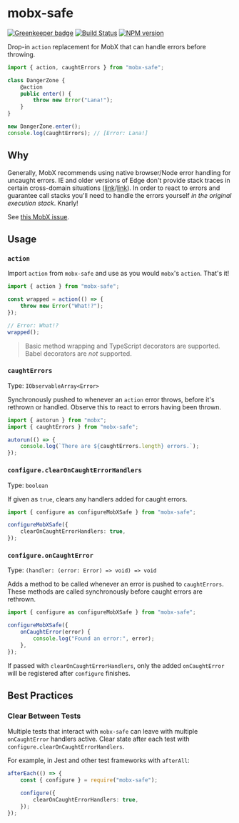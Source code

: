 # mobx-safe

[![Greenkeeper badge](https://badges.greenkeeper.io/JoshuaKGoldberg/mobx-safe.svg)](https://greenkeeper.io/)
[![Build Status](https://travis-ci.org/JoshuaKGoldberg/mobx-safe.svg?branch=master)](https://travis-ci.org/JoshuaKGoldberg/mobx-safe)
[![NPM version](https://badge.fury.io/js/mobx-safe.svg)](http://badge.fury.io/js/mobx-safe)

Drop-in `action` replacement for MobX that can handle errors before throwing.

```typescript
import { action, caughtErrors } from "mobx-safe";

class DangerZone {
    @action
    public enter() {
        throw new Error("Lana!");
    }
}

new DangerZone.enter();
console.log(caughtErrors); // [Error: Lana!]
```

## Why

Generally, MobX recommends using native browser/Node error handling for uncaught errors.
IE and older versions of Edge don't provide stack traces in certain cross-domain situations ([link](https://developer.microsoft.com/en-us/microsoft-edge/platform/issues/10868717/)/[link](https://developer.microsoft.com/en-us/microsoft-edge/platform/issues/817828/)).
In order to react to errors and guarantee call stacks you'll need to handle the errors yourself _in the original execution stack_.
Knarly!

See [this MobX issue](https://github.com/mobxjs/mobx/issues/1453).

## Usage

### `action`

Import `action` from `mobx-safe` and use as you would `mobx`'s `action`.
That's it!

```typescript
import { action } from "mobx-safe";

const wrapped = action(() => {
    throw new Error("What!?");
});

// Error: What!?
wrapped();
```

> Basic method wrapping and TypeScript decorators are supported.
> Babel decorators are _not_ supported.

### `caughtErrors`

Type: `IObservableArray<Error>`

Synchronously pushed to whenever an `action` error throws, before it's rethrown or handled.
Observe this to react to errors having been thrown.

```typescript
import { autorun } from "mobx";
import { caughtErrors } from "mobx-safe";

autorun(() => {
    console.log(`There are ${caughtErrors.length} errors.`);
});
```

### `configure.clearOnCaughtErrorHandlers`

Type: `boolean`

If given as `true`, clears any handlers added for caught errors.

```typescript
import { configure as configureMobXSafe } from "mobx-safe";

configureMobXSafe({
    clearOnCaughtErrorHandlers: true,
});
```

### `configure.onCaughtError`

Type: `(handler: (error: Error) => void) => void`

Adds a method to be called whenever an error is pushed to `caughtErrors`.
These methods are called synchronously before caught errors are rethrown.

```typescript
import { configure as configureMobXSafe } from "mobx-safe";

configureMobXSafe({
    onCaughtError(error) {
        console.log("Found an error:", error);
    },
});
```

If passed with `clearOnCaughtErrorHandlers`, only the added `onCaughtError` will be registered after `configure` finishes.

## Best Practices

### Clear Between Tests

Multiple tests that interact with `mobx-safe` can leave with multiple `onCaughtError` handlers active.
Clear state after each test with `configure.clearOnCaughtErrorHandlers`.

For example, in Jest and other test frameworks with `afterAll`:

```typescript
afterEach(() => {
    const { configure } = require("mobx-safe");

    configure({
        clearOnCaughtErrorHandlers: true,
    });
});
```
